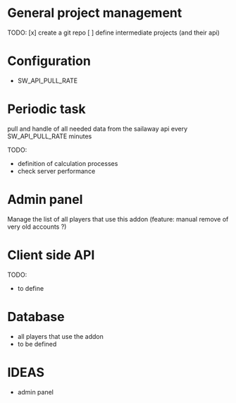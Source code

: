 # General project management

TODO:
[x] create a git repo
[ ] define intermediate projects (and their api)


# Configuration

* SW_API_PULL_RATE

# Periodic task

pull and handle of all needed data from the sailaway api every SW_API_PULL_RATE minutes

TODO:
* definition of calculation processes
* check server performance

# Admin panel

Manage the list of all players that use this addon (feature: manual remove of very old accounts ?)

# Client side API

TODO:
* to define

# Database

* all players that use the addon
* to be defined

# IDEAS

* admin panel
